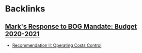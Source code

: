 
# Backlinks
## [Mark's Response to BOG Mandate: Budget 2020-2021](<Mark's Response to BOG Mandate: Budget 2020-2021.md>)
- [Recommendation II: Operating Costs Control](<Recommendation II: Operating Costs Control.md>)

